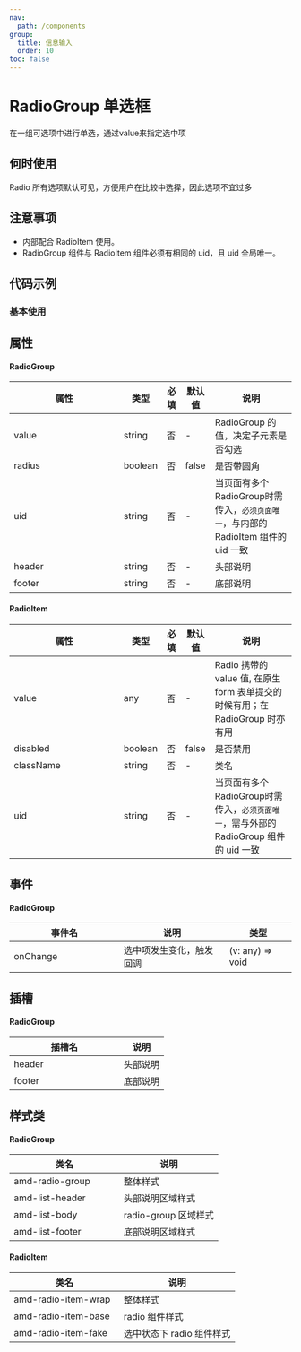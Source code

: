 ```yaml
---
nav:
  path: /components
group:
  title: 信息输入
  order: 10
toc: false
---
```

# RadioGroup 单选框
在一组可选项中进行单选，通过value来指定选中项
## 何时使用
Radio 所有选项默认可见，方便用户在比较中选择，因此选项不宜过多

## 注意事项
- 内部配合 RadioItem 使用。
- RadioGroup 组件与 RadioItem 组件必须有相同的 uid，且 uid 全局唯一。

## 代码示例
### 基本使用
<code src='../../demo/pages/RadioGroup'></code>



## 属性
#### RadioGroup
| 属性 | 类型 | 必填 | 默认值 | 说明 |
| -----|-----|-----|-----|----- |
| value | string | 否 | - | RadioGroup 的值，决定子元素是否勾选 |
| radius | boolean | 否 | false | 是否带圆角 |
| uid | string | 否 | - | 当页面有多个RadioGroup时需传入，`必须页面唯一`，与内部的 RadioItem 组件的 uid 一致 |
| header | string | 否 | - | 头部说明 |
| footer | string | 否 | - | 底部说明 |

#### RadioItem
| 属性 | 类型 | 必填 | 默认值 | 说明 |
| -----|-----|-----|-----|----- |
| value | any | 否 | - | Radio 携带的 value 值, 在原生 form 表单提交的时候有用；在 RadioGroup 时亦有用 |
| disabled | boolean | 否 | false | 是否禁用 |
| className | string | 否 | - | 类名 |
| uid | string | 否 | - | 当页面有多个RadioGroup时需传入，`必须页面唯一`，需与外部的 RadioGroup 组件的 uid 一致 |

## 事件
#### RadioGroup
| 事件名 | 说明 | 类型 |
| -----|-----|-----|
| onChange | 选中项发生变化，触发回调 | (v: any) => void |

## 插槽
#### RadioGroup
| 插槽名 | 说明 |
| -----|-----|
| header | 头部说明  |
| footer | 底部说明 |

## 样式类
#### RadioGroup
| 类名 | 说明 |
| -----|-----|
| amd-radio-group | 整体样式 |
| amd-list-header | 头部说明区域样式 |
| amd-list-body | radio-group 区域样式 |
| amd-list-footer | 底部说明区域样式 |

#### RadioItem
| 类名 | 说明 |
| -----|-----|
| amd-radio-item-wrap | 整体样式 |
| amd-radio-item-base | radio 组件样式 |
| amd-radio-item-fake | 选中状态下 radio 组件样式 |

<style> 
table th:first-of-type { width: 180px; } 
.__dumi-default-layout-content article table:first-of-type th:nth-of-type(2)  {
    width: 140px
} 
.__dumi-default-layout-content article table:first-of-type th:nth-of-type(3)  {
    width: 30px
} 
.__dumi-default-layout-content article table:first-of-type th:nth-of-type(4)  {
    width: 50px
} 
.__dumi-default-layout-content article table:nth-of-type(2) th:nth-of-type(2)  {
    width: 140px
} 
.__dumi-default-layout-content article table:nth-of-type(2) th:nth-of-type(3)  {
    width: 30px
} 
.__dumi-default-layout-content article table:nth-of-type(2) th:nth-of-type(4)  {
    width: 50px
} 
</style> 